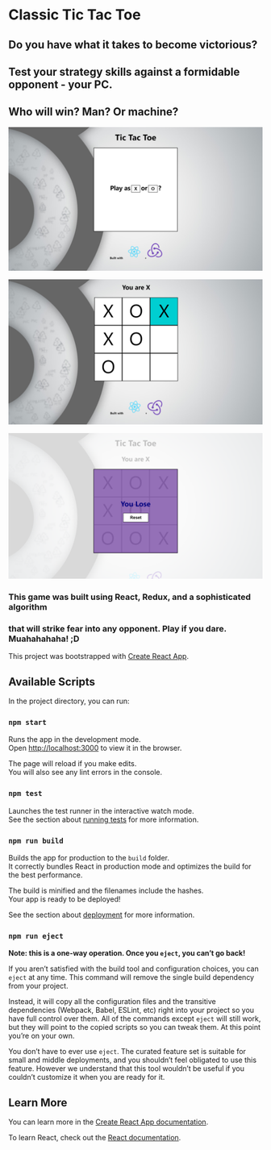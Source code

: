 # Classic Tic Tac Toe

## Do you have what it takes to become victorious?
## Test your strategy skills against a formidable opponent - your PC.
## Who will win? Man? Or machine?

![alt text][ChoiceQuestion]

[ChoiceQuestion]: https://github.com/AmitP88/Tic-Tac-Toe-React-Redux/blob/master/ChoiceQuestion.png

![alt text][Playing]

[Playing]: https://github.com/AmitP88/Tic-Tac-Toe-React-Redux/blob/master/Playing.png

![alt text][Endgame]

[Endgame]: https://github.com/AmitP88/Tic-Tac-Toe-React-Redux/blob/master/EndState.png


### This game was built using React, Redux, and a sophisticated algorithm
### that will strike fear into any opponent. Play if you dare. Muahahahaha! ;D


This project was bootstrapped with [Create React App](https://github.com/facebook/create-react-app).

## Available Scripts

In the project directory, you can run:

### `npm start`

Runs the app in the development mode.<br>
Open [http://localhost:3000](http://localhost:3000) to view it in the browser.

The page will reload if you make edits.<br>
You will also see any lint errors in the console.

### `npm test`

Launches the test runner in the interactive watch mode.<br>
See the section about [running tests](https://facebook.github.io/create-react-app/docs/running-tests) for more information.

### `npm run build`

Builds the app for production to the `build` folder.<br>
It correctly bundles React in production mode and optimizes the build for the best performance.

The build is minified and the filenames include the hashes.<br>
Your app is ready to be deployed!

See the section about [deployment](https://facebook.github.io/create-react-app/docs/deployment) for more information.

### `npm run eject`

**Note: this is a one-way operation. Once you `eject`, you can’t go back!**

If you aren’t satisfied with the build tool and configuration choices, you can `eject` at any time. This command will remove the single build dependency from your project.

Instead, it will copy all the configuration files and the transitive dependencies (Webpack, Babel, ESLint, etc) right into your project so you have full control over them. All of the commands except `eject` will still work, but they will point to the copied scripts so you can tweak them. At this point you’re on your own.

You don’t have to ever use `eject`. The curated feature set is suitable for small and middle deployments, and you shouldn’t feel obligated to use this feature. However we understand that this tool wouldn’t be useful if you couldn’t customize it when you are ready for it.

## Learn More

You can learn more in the [Create React App documentation](https://facebook.github.io/create-react-app/docs/getting-started).

To learn React, check out the [React documentation](https://reactjs.org/).
